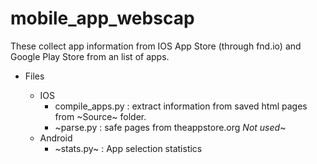 # mobile_app_webscap
These collect app information from IOS App Store (through fnd.io) and Google Play Store from an list of apps.

* Files

  * IOS
    - compile_apps.py : extract information from saved html pages from ~Source~ folder.
    - ~parse.py : safe pages from theappstore.org *Not used*~
  * Android   
    - ~stats.py~ : App selection statistics
